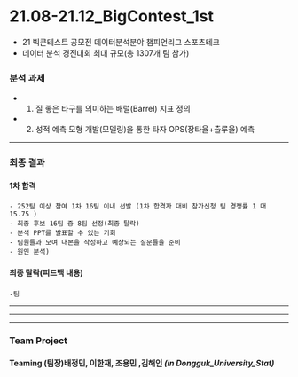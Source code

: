 # 21.08-21.12_BigContest_1st
- 21 빅콘테스트 공모전 데이터분석분야 챔피언리그 스포츠테크
- 데이터 분석 경진대회 최대 규모(총 1307개 팀 참가)

### **분석 과제**
- 1. 질 좋은 타구를 의미하는 배럴(Barrel) 지표 정의 

- 2. 성적 예측 모형 개발(모델링)을 통한 타자 OPS(장타율+출루율) 예측

*** 
### 최종 결과
#### 1차 합격
    - 252팀 이상 참여 1차 16팀 이내 선발 (1차 합격자 대비 참가신청 팀 경쟁률 1 대 15.75 )
    - 최종 후보 16팀 중 8팀 선정(최종 탈락)
    - 분석 PPT를 발표할 수 있는 기회
    - 팀원들과 모여 대본을 작성하고 예상되는 질문들을 준비
    - 원인 분석) 
    
#### 최종 탈락(피드백 내용)
    -팀
***
***
***
### Team Project

#### Teaming   (팀장)배정민, 이한재, 조용민 ,김해인 ***(in Dongguk_University_Stat)***
